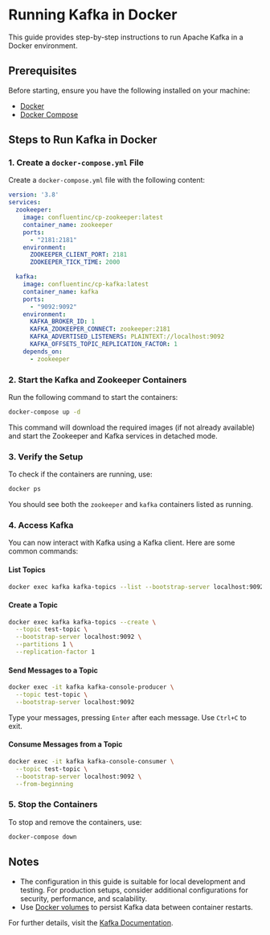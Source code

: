 # Running Kafka in Docker

This guide provides step-by-step instructions to run Apache Kafka in a Docker environment.

## Prerequisites

Before starting, ensure you have the following installed on your machine:

- [Docker](https://www.docker.com/get-started)
- [Docker Compose](https://docs.docker.com/compose/install/)

## Steps to Run Kafka in Docker

### 1. Create a `docker-compose.yml` File

Create a `docker-compose.yml` file with the following content:

```yaml
version: '3.8'
services:
  zookeeper:
    image: confluentinc/cp-zookeeper:latest
    container_name: zookeeper
    ports:
      - "2181:2181"
    environment:
      ZOOKEEPER_CLIENT_PORT: 2181
      ZOOKEEPER_TICK_TIME: 2000

  kafka:
    image: confluentinc/cp-kafka:latest
    container_name: kafka
    ports:
      - "9092:9092"
    environment:
      KAFKA_BROKER_ID: 1
      KAFKA_ZOOKEEPER_CONNECT: zookeeper:2181
      KAFKA_ADVERTISED_LISTENERS: PLAINTEXT://localhost:9092
      KAFKA_OFFSETS_TOPIC_REPLICATION_FACTOR: 1
    depends_on:
      - zookeeper
```

### 2. Start the Kafka and Zookeeper Containers

Run the following command to start the containers:

```bash
docker-compose up -d
```

This command will download the required images (if not already available) and start the Zookeeper and Kafka services in detached mode.

### 3. Verify the Setup

To check if the containers are running, use:

```bash
docker ps
```

You should see both the `zookeeper` and `kafka` containers listed as running.

### 4. Access Kafka

You can now interact with Kafka using a Kafka client. Here are some common commands:

#### List Topics
```bash
docker exec kafka kafka-topics --list --bootstrap-server localhost:9092
```

#### Create a Topic
```bash
docker exec kafka kafka-topics --create \
  --topic test-topic \
  --bootstrap-server localhost:9092 \
  --partitions 1 \
  --replication-factor 1
```

#### Send Messages to a Topic
```bash
docker exec -it kafka kafka-console-producer \
  --topic test-topic \
  --bootstrap-server localhost:9092
```
Type your messages, pressing `Enter` after each message. Use `Ctrl+C` to exit.

#### Consume Messages from a Topic
```bash
docker exec -it kafka kafka-console-consumer \
  --topic test-topic \
  --bootstrap-server localhost:9092 \
  --from-beginning
```

### 5. Stop the Containers

To stop and remove the containers, use:

```bash
docker-compose down
```

## Notes

- The configuration in this guide is suitable for local development and testing. For production setups, consider additional configurations for security, performance, and scalability.
- Use [Docker volumes](https://docs.docker.com/storage/volumes/) to persist Kafka data between container restarts.

For further details, visit the [Kafka Documentation](https://kafka.apache.org/documentation/).